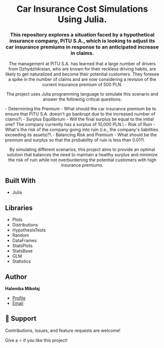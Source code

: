 <h1 align="center">Car Insurance Cost Simulations Using Julia.</h1>

<h3 align="center">This repository explores a situation faced by a hypothetical insurance company, PiTU S.A., which is looking to adjust its car insurance premiums in response to an anticipated increase in claims.</h3>
<p align="center">The management at PiTU S.A. has learned that a large number of drivers from Dzhydzhikistan, who are known for their reckless driving habits, are likely to get naturalized and become their potential customers. They foresee a spike in the number of claims and are now considering a revision of the current insurance premium of 500 PLN.</p>
<p align="center">The project uses Julia programming language to simulate this scenario and answer the following critical questions:</p>
- Determining the Premium - What should the car insurance premium be to ensure that PiTU S.A. doesn't go bankrupt due to the increased number of claims?\
- Surplus Equilibrium - Will the final surplus be equal to the initial one? The company currently has a surplus of 10,000 PLN.\
- Risk of Ruin - What's the risk of the company going into ruin (i.e., the company's liabilities exceeding its assets)?\
- Balancing Risk and Premium - What should be the premium and surplus so that the probability of ruin is less than 0.01?\
<p align="center">By simulating different scenarios, this project aims to provide an optimal solution that balances the need to maintain a healthy surplus and minimize the risk of ruin while not overburdening the potential customers with high insurance premiums.</p>


## Built With
- Julia

## Libraries
- Plots
- Distributions
- HypothesisTests
- Random
- DataFrames
- StatsPlots
- StatsBase
- GLM
- Statistics


## Author

**Halemba Mikołaj**


- [Profile](https://github.com/mikolaj-halemba "Halemba Mikołaj")
- [Email](mailto:mikolaj.halemba96@gmail.com?subject=Hi "Hi!")


## 🤝 Support

Contributions, issues, and feature requests are welcome!

Give a ⭐️ if you like this project!
